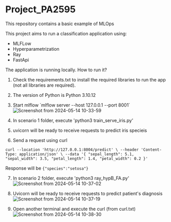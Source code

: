 # Project_PA2595
This repository contains a basic example of MLOps

This project aims to run a classification application using:
- MLFLow
- Hyperparametrization
- Ray
- FastApi

The application is running locally. How to run it?
1. Check the requirements.txt to install the required libraries to run the app (not all libraries are required).
2. The version of Python is Python 3.10.12
3. Start mlflow ´mlflow server --host 127.0.0.1 --port 8001´
   ![Screenshot from 2024-05-14 10-33-59](https://github.com/raul-parada/Project_PA2595/assets/8438920/5932e48a-e340-4a72-b44c-45423a2409bd)

4. In scenario 1 folder, execute 'python3 train_serve_iris.py'

5. uvicorn will be ready to receive requests to predict iris specieis

6. Send a request using curl

`curl --location 'http://127.0.0.1:8004/predict' \
--header 'Content-Type: application/json' \
--data '{
  "sepal_length": 5.1,
  "sepal_width": 3.5,
  "petal_length": 1.4,
  "petal_width": 0.2
}'`

Response will be
`{"species":"setosa"}`

7. In scenario 2 folder, execute 'python3 ray_hypB_FA.py'
![Screenshot from 2024-05-14 10-37-02](https://github.com/raul-parada/Project_PA2595/assets/8438920/bdf5696b-18be-4c85-8cc7-3b962a99bcc0)

8. Uvicorn will be ready to receive requests to predict patient's diagnosis
   ![Screenshot from 2024-05-14 10-37-19](https://github.com/raul-parada/Project_PA2595/assets/8438920/3476ad32-e302-49a3-a792-668d2c3b0c5e)

9. Open another terminal and execute the curl (from curl.txt)
   ![Screenshot from 2024-05-14 10-38-30](https://github.com/raul-parada/Project_PA2595/assets/8438920/8d45e0b0-af48-4b0f-a267-ad628e1bf361)

   
